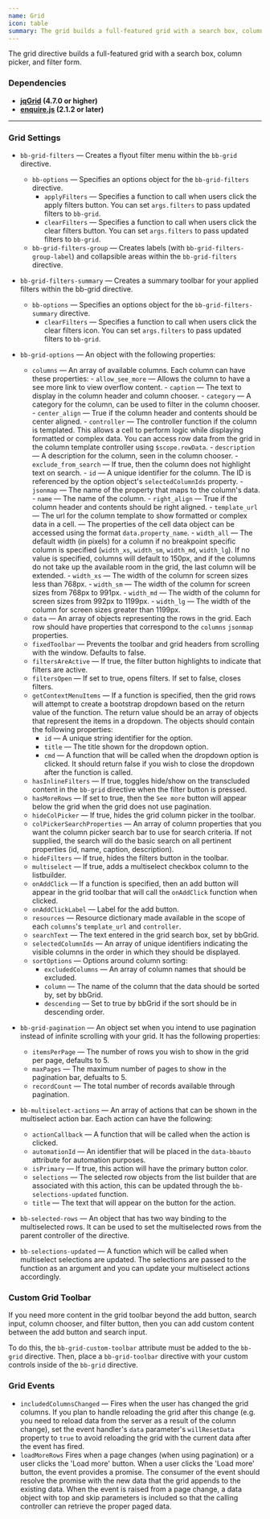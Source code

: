 ```yaml
---
name: Grid
icon: table
summary: The grid builds a full-featured grid with a search box, column picker, and filter form.
---
```


The grid directive builds a full-featured grid with a search box, column picker, and filter form.

 ### Dependencies ###

- **[jqGrid](https://github.com/free-jqgrid/jqGrid) (4.7.0 or higher)**
- **[enquire.js](http://wicky.nillia.ms/enquire.js/) (2.1.2 or later)**
---

### Grid Settings ###
- `bb-grid-filters` &mdash; Creates a flyout filter menu within the `bb-grid` directive.
  - `bb-options` &mdash; Specifies an options object for the `bb-grid-filters` directive.
      - `applyFilters` &mdash; Specifies a function to call when users click the apply filters button. You can set `args.filters` to pass updated filters to `bb-grid`.
      - `clearFilters` &mdash; Specifies a function to call when users click the clear filters button. You can set `args.filters` to pass updated filters to `bb-grid`.
  - `bb-grid-filters-group` &mdash; Creates labels (with `bb-grid-filters-group-label`) and collapsible areas within the `bb-grid-filters` directive.
- `bb-grid-filters-summary` &mdash; Creates a summary toolbar for your applied filters within the bb-grid directive.
  - `bb-options` &mdash; Specifies an options object for the `bb-grid-filters-summary` directive.
      - `clearFilters` &mdash; Specifies a function to call when users click the clear filters icon. You can set `args.filters` to pass updated filters to `bb-grid`.

- `bb-grid-options` &mdash; An object with the following properties:
  - `columns` &mdash; An array of available columns.  Each column can have these properties:
        - `allow_see_more` &mdash; Allows the column to have a see more link to view overflow content.
        - `caption` &mdash; The text to display in the column header and column chooser.
        - `category` &mdash; A category for the column, can be used to filter in the column chooser.
        - `center_align` &mdash; True if the column header and contents should be center aligned.
        - `controller` &mdash; The controller function if the column is templated. This allows a cell to perform logic while displaying formatted or complex data. You can access row data from the grid in the column template controller using `$scope.rowData`.
        - `description` &mdash; A description for the column, seen in the column chooser.
        - `exclude_from_search` &mdash; If true, then the column does not highlight text on search.
        - `id` &mdash; A unique identifier for the column.  The ID is referenced by the option object's `selectedColumnIds` property.
        - `jsonmap` &mdash; The name of the property that maps to the column's data.
        - `name` &mdash; The name of the column.
        - `right_align` &mdash; True if the column header and contents should be right aligned.
        - `template_url` &mdash; The url for the column template to show formatted or complex data in a cell. &mdash; The properties of the cell data object can be accessed using the format `data.property_name`.
        - `width_all` &mdash; The default width (in pixels) for a column if no breakpoint specific column is specified (`width_xs`, `width_sm`, `width_md`, `width_lg`). If no value is specified, columns will default to 150px, and if the columns do not take up the available room in the grid, the last column will be extended.
        - `width_xs` &mdash; The width of the column for screen sizes less than 768px.
        - `width_sm` &mdash; The width of the column for screen sizes from 768px to 991px.
        - `width_md` &mdash; The width of the column for screen sizes from 992px to 1199px.
        - `width_lg` &mdash; The width of the column for screen sizes greater than 1199px.
  - `data` &mdash; An array of objects representing the rows in the grid.  Each row should have properties that correspond to the `columns` `jsonmap` properties.
  - `fixedToolbar` &mdash; Prevents the toolbar and grid headers from scrolling with the window. Defaults to false.
  - `filtersAreActive` &mdash; If true, the filter button highlights to indicate that filters are active.
  - `filtersOpen` &mdash; If set to true, opens filters. If set to false, closes filters.
  - `getContextMenuItems` &mdash; If a function is specified, then the grid rows will attempt to create a bootstrap dropdown based on the return value of the function. The return value should be an array of objects that represent the items in a dropdown. The objects should contain the following properties:
      - `id` &mdash; A unique string identifier for the option.
      - `title` &mdash; The title shown for the dropdown option.
      - `cmd` &mdash; A function that will be called when the dropdown option is clicked. It should return false if you wish to close the dropdown after the function is called.
  - `hasInlineFilters` &mdash; If true, toggles hide/show on the transcluded content in the `bb-grid` directive when the filter button is pressed.
  - `hasMoreRows` &mdash; If set to true, then the `See more` button will appear below the grid when the grid does not use pagination.
  - `hideColPicker` &mdash; If true, hides the grid column picker in the toolbar.
  - `colPickerSearchProperties` &mdash; An array of column properties that you want the column picker search bar to use for search criteria. If not supplied, the search will do the basic search on all pertinent properties (id, name, caption, description).
  - `hideFilters` &mdash; If true, hides the filters button in the toolbar.
  - `multiselect` &mdash; If true, adds a multiselect checkbox column to the listbuilder.
  - `onAddClick` &mdash; If a function is specified, then an add button will appear in the grid toolbar that will call the `onAddClick` function when clicked.
  - `onAddClickLabel` &mdash; Label for the add button.
  - `resources` &mdash; Resource dictionary made available in the scope of each `columns`'s `template_url` and `controller`.
  - `searchText` &mdash; The text entered in the grid search box, set by bbGrid.
  - `selectedColumnIds` &mdash; An array of unique identifiers indicating the visible columns in the order in which they should be displayed.
  - `sortOptions` &mdash; Options around column sorting:
      - `excludedColumns` &mdash; An array of column names that should be excluded.
      - `column` &mdash; The name of the column that the data should be sorted by, set by bbGrid.
      - `descending` &mdash; Set to true by bbGrid if the sort should be in descending order.
- `bb-grid-pagination` &mdash; An object set when you intend to use pagination instead of infinite scrolling with your grid. It has the following properties:
  - `itemsPerPage` &mdash; The number of rows you wish to show in the grid per page, defaults to 5.
  - `maxPages` &mdash; The maximum number of pages to show in the pagination bar, defualts to 5.
  - `recordCount` &mdash; The total number of records available through pagination.
- `bb-multiselect-actions` &mdash; An array of actions that can be shown in the multiselect action bar. Each action can have the following:
  - `actionCallback` &mdash; A function that will be called when the action is clicked.
  - `automationId` &mdash; An identifier that will be placed in the `data-bbauto` attribute for automation purposes.
  - `isPrimary` &mdash; If true, this action will have the primary button color.
  - `selections` &mdash; The selected row objects from the list builder that are associated with this action, this can be updated through the `bb-selections-updated` function.
  - `title` &mdash; The text that will appear on the button for the action.
- `bb-selected-rows` &mdash; An object that has two way binding to the multiselected rows. It can be used to set the multiselected rows from the parent controller of the directive.
- `bb-selections-updated` &mdash; A function which will be called when multiselect selections are updated. The selections are passed to the function as an argument and you can update your multiselect actions accordingly.

### Custom Grid Toolbar ###
If you need more content in the grid toolbar beyond the add button, search input, column chooser, and filter button, then you can add custom content between the add button and search input.

To do this, the `bb-grid-custom-toolbar` attribute must be added to the `bb-grid` directive. Then, place a `bb-grid-toolbar` directive with your custom controls inside of the `bb-grid` directive.

### Grid Events ###

  - `includedColumnsChanged` &mdash; Fires when the user has changed the grid columns.  If you plan to handle reloading the grid after this change (e.g. you need
to reload data from the server as a result of the column change), set the event handler's `data` parameter's `willResetData` property to `true` to avoid
reloading the grid with the current data after the event has fired.
  - `loadMoreRows` Fires when a page changes (when using pagination) or a user clicks the 'Load more' button. When a user clicks the 'Load more' button, the event provides a promise. The consumer of the event should resolve the promise with the new data that the grid appends to the existing data. When the event is raised from a page change, a data object with top and skip parameters is included so that the calling controller can retrieve the proper paged data.

